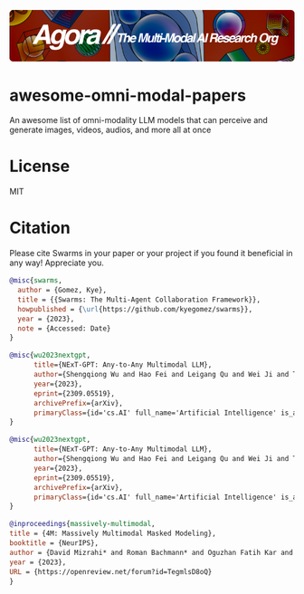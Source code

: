 [![Multi-Modality](agorabanner.png)](https://discord.gg/qUtxnK2NMf)

# awesome-omni-modal-papers
An awesome list of omni-modality LLM models that can perceive and generate images, videos, audios, and more all at once



# License
MIT


# Citation
Please cite Swarms in your paper or your project if you found it beneficial in any way! Appreciate you.

```bibtex
@misc{swarms,
  author = {Gomez, Kye},
  title = {{Swarms: The Multi-Agent Collaboration Framework}},
  howpublished = {\url{https://github.com/kyegomez/swarms}},
  year = {2023},
  note = {Accessed: Date}
}
```

```bibtex
@misc{wu2023nextgpt,
      title={NExT-GPT: Any-to-Any Multimodal LLM}, 
      author={Shengqiong Wu and Hao Fei and Leigang Qu and Wei Ji and Tat-Seng Chua},
      year={2023},
      eprint={2309.05519},
      archivePrefix={arXiv},
      primaryClass={id='cs.AI' full_name='Artificial Intelligence' is_active=True alt_name=None in_archive='cs' is_general=False description='Covers all areas of AI except Vision, Robotics, Machine Learning, Multiagent Systems, and Computation and Language (Natural Language Processing), which have separate subject areas. In particular, includes Expert Systems, Theorem Proving (although this may overlap with Logic in Computer Science), Knowledge Representation, Planning, and Uncertainty in AI. Roughly includes material in ACM Subject Classes I.2.0, I.2.1, I.2.3, I.2.4, I.2.8, and I.2.11.'}
}
```

```bibtex
@misc{wu2023nextgpt,
      title={NExT-GPT: Any-to-Any Multimodal LLM}, 
      author={Shengqiong Wu and Hao Fei and Leigang Qu and Wei Ji and Tat-Seng Chua},
      year={2023},
      eprint={2309.05519},
      archivePrefix={arXiv},
      primaryClass={id='cs.AI' full_name='Artificial Intelligence' is_active=True alt_name=None in_archive='cs' is_general=False description='Covers all areas of AI except Vision, Robotics, Machine Learning, Multiagent Systems, and Computation and Language (Natural Language Processing), which have separate subject areas. In particular, includes Expert Systems, Theorem Proving (although this may overlap with Logic in Computer Science), Knowledge Representation, Planning, and Uncertainty in AI. Roughly includes material in ACM Subject Classes I.2.0, I.2.1, I.2.3, I.2.4, I.2.8, and I.2.11.'}
}
```


```bibtex
@inproceedings{massively-multimodal,
title = {4M: Massively Multimodal Masked Modeling},
booktitle = {NeurIPS},
author = {David Mizrahi* and Roman Bachmann* and Oguzhan Fatih Kar and Teresa Yeo and Mingfei Gao and Afshin Dehghan and Amir Zamir},
year = {2023},
URL = {https://openreview.net/forum?id=TegmlsD8oQ}
}
```
